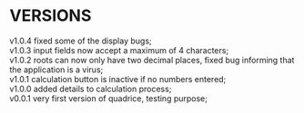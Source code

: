 # VERSIONS  

v1.0.4 fixed some of the display bugs;  
v1.0.3 input fields now accept a maximum of 4 characters;  
v1.0.2 roots can now only have two decimal places, fixed bug informing that the application is a virus;  
v1.0.1 calculation button is inactive if no numbers entered;  
v1.0.0 added details to calculation process;  
v0.0.1 very first version of quadrice, testing purpose;  
